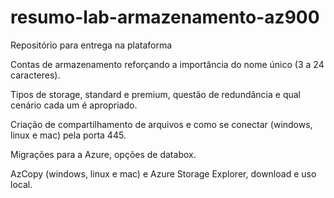 # resumo-lab-armazenamento-az900
Repositório para entrega na plataforma

Contas de armazenamento reforçando a importância do nome único (3 a 24 caracteres).

Tipos de storage, standard e premium, questão de redundância e qual cenário cada um é apropriado.

Criação de compartilhamento de arquivos e como se conectar (windows, linux e mac) pela porta 445. 

Migrações para a Azure, opções de databox.

AzCopy (windows, linux e mac) e Azure Storage Explorer, download e uso local.
